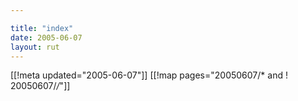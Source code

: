 ```yaml
---

title: "index"
date: 2005-06-07
layout: rut
---
```


[[!meta updated="2005-06-07"]]
[[!map pages="20050607/* and ! 20050607/*/*"]]
